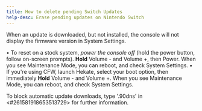 ```yaml
---
title: How to delete pending Switch Updates
help-desc: Erase pending updates on Nintendo Switch
---
```


When an update is downloaded, but not installed, the console will not display the firmware version in System Settings.

• To reset on a stock system, *power the console off* (hold the power button, follow on-screen prompts). __Hold__ Volume - and Volume +, then Power. When you see Maintenance Mode, you can reboot, and check System Settings.
• If you're using CFW, launch Hekate, select your boot option, then immediately __Hold__ Volume - and Volume +. When you see Maintenance Mode, you can reboot, and check System Settings.

To block automatic update downloads, type '.90dns' in <#261581918653513729> for further information.
